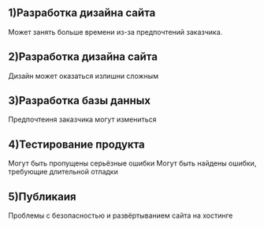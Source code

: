## 1)Разработка дизайна сайта
Может занять больше времени из-за предпочтений заказчика.
## 2)Разработка дизайна сайта 
Дизайн может оказаться излишни сложным
## 3)Разработка базы данных
Предпочтеиня заказчика могут измениться 
## 4)Тестирование продукта
Могут быть пропущены серьёзные ошибки
Могут быть найдены ошибки, требующие длительной отладки 
## 5)Публикаия
Проблемы с безопасностью и развёртыванием сайта на хостинге